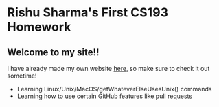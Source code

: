 # Rishu Sharma's First CS193 Homework

## Welcome to my site!!

I have already made my own website [here,](https://rishitsharma.netlify.app) [](https://)so make sure to check it out sometime!

- Learning Linux/Unix/MacOS/getWhateverElseUsesUnix() commands
- Learning how to use certain GitHub features like pull requests
